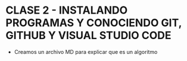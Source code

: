 # CLASE 2 - INSTALANDO PROGRAMAS Y CONOCIENDO GIT, GITHUB Y VISUAL STUDIO CODE

- Creamos un archivo MD para explicar que es un algoritmo